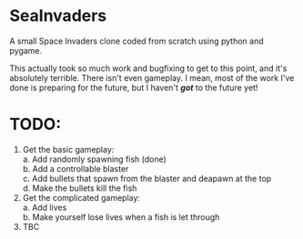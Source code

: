 # SeaInvaders
A small Space Invaders clone coded from scratch using python and pygame.

This actually took so much work and bugfixing to get to this point, and it's absolutely terrible. There isn't even gameplay. I mean, most of the work I've done is preparing for the future, but I haven't ***got*** to the future yet!


# TODO:

1. Get the basic gameplay:  
	a. Add randomly spawning fish (done)  
	b. Add a controllable blaster  
	c. Add bullets that spawn from the blaster and deapawn at the top  
	d. Make the bullets kill the fish  
2. Get the complicated gameplay:  
	a. Add lives  
	b. Make yourself lose lives when a fish is let through  
3. TBC  
